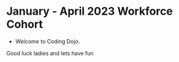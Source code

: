 # January - April 2023 Workforce Cohort
- Welcome to Coding Dojo.

Good luck ladies and lets have fun

